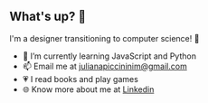 ## What's up? 👋
I'm a designer transitioning to computer science! :rainbow:

- 🌱 I’m currently learning JavaScript and Python
- 📫 Email me at julianapiccininim@gmail.com
- :heartpulse: I read books and play games
- :globe_with_meridians: Know more about me at <span> <a href="https://www.linkedin.com/in/juliana-piccinini-81828a121/" > Linkedin</span>
